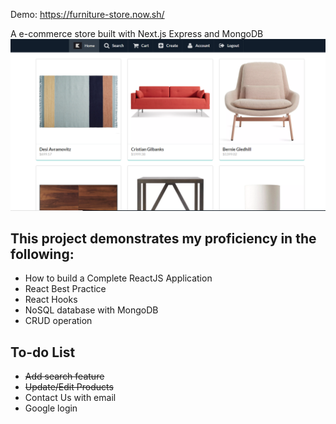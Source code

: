Demo: https://furniture-store.now.sh/

A e-commerce store built with Next.js Express and MongoDB
![Image description](homepage.png)

## This project demonstrates my proficiency in the following:

- How to build a Complete ReactJS Application
- React Best Practice
- React Hooks
- NoSQL database with MongoDB
- CRUD operation

## To-do List

- <del>Add search feature</del>
- <del>Update/Edit Products</del>
- Contact Us with email
- Google login

